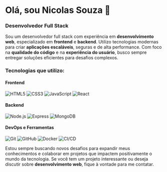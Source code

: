 # Olá, sou Nicolas Souza 👋

### Desenvolvedor Full Stack

Sou um desenvolvedor full stack com experiência em **desenvolvimento web**, especializado em **frontend** e **backend**. Utilizo tecnologias modernas para criar **aplicações escaláveis**, seguras e de alta performance. Com foco na **qualidade do código** e na **experiência do usuário**, busco sempre entregar soluções eficientes para desafios complexos.

### **Tecnologias que utilizo:**

#### **Frontend**
![HTML5](https://img.shields.io/badge/-HTML5-E34F26?style=flat&logo=html5&logoColor=white) 
![CSS3](https://img.shields.io/badge/-CSS3-1572B6?style=flat&logo=css3&logoColor=white) 
![JavaScript](https://img.shields.io/badge/-JavaScript-F7DF1E?style=flat&logo=javascript&logoColor=black) 
![React](https://img.shields.io/badge/-React-61DAFB?style=flat&logo=react&logoColor=black)

#### **Backend**
![Node.js](https://img.shields.io/badge/-Node.js-339933?style=flat&logo=node.js&logoColor=white) 
![Express](https://img.shields.io/badge/-Express-000000?style=flat&logo=express&logoColor=white) 
![MongoDB](https://img.shields.io/badge/-MongoDB-47A248?style=flat&logo=mongodb&logoColor=white)

#### **DevOps e Ferramentas**
![Git](https://img.shields.io/badge/-Git-F05032?style=flat&logo=git&logoColor=white) 
![GitHub](https://img.shields.io/badge/-GitHub-181717?style=flat&logo=github&logoColor=white) 
![Docker](https://img.shields.io/badge/-Docker-2496ED?style=flat&logo=docker&logoColor=white) 
![CI/CD](https://img.shields.io/badge/-CI%2FCD-039BE5?style=flat&logo=circleci&logoColor=white)

Estou sempre buscando novos desafios para expandir meus conhecimentos e colaborar em projetos que impactem positivamente o mundo da tecnologia. Se você tem um projeto interessante ou deseja discutir sobre **desenvolvimento web**, fique à vontade para me contatar.
